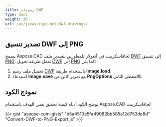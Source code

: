 ```yaml
---
title: رسومات DWF
type: docs
weight: 20
url: /ar/javascript-net/dwf-drawings/
---
```


## **تصدير تنسيق DWF إلى PNG**

يسمح Aspose.CAD لجافاسكريبت في أنغولار للمطورين بتصدير ملف [DWF](https://docs.fileformat.com/cad/dwf/) إلى تنسيق [PNG](https://docs.fileformat.com/image/png/).
تعمل طريقة تحويل [DWF](https://docs.fileformat.com/cad/dwf/) إلى [PNG](https://docs.fileformat.com/image/png/) كما يلي:

1. تحميل ملف رسم [DWF](https://docs.fileformat.com/cad/dwf/) باستخدام طريقة **Image.load**.
1. استدعاء **Image.save** مع تمرير كائن من **PngOptions** كالمعطى الثاني.

## نموذج الكود

يوضح الكود أدناه كيفية تحقيق نفس الهدف باستخدام Aspose.CAD لجافاسكريبت

{{< gist "aspose-com-gists" "b5a4510e5fa49082bb585a12d753de8d" "Convert-DWF-to-PNG-Export.js" >}}
